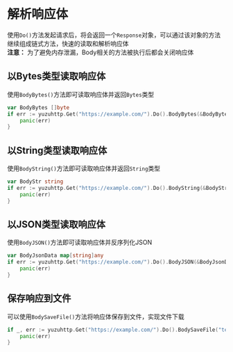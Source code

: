 # 解析响应体
使用`Do()`方法发起请求后，将会返回一个`Response`对象，可以通过该对象的方法继续组成链式方法，快速的读取和解析响应体  
**注意：** 为了避免内存泄漏，Body相关的方法被执行后都会关闭响应体

## 以Bytes类型读取响应体
使用`BodyBytes()`方法即可读取响应体并返回`Bytes`类型
```go
var BodyBytes []byte
if err := yuzuhttp.Get("https://example.com/").Do().BodyBytes(&BodyBytes); err != nil {
    panic(err)
}
```

## 以String类型读取响应体
使用`BodyString()`方法即可读取响应体并返回`String`类型
```go
var BodyStr string
if err := yuzuhttp.Get("https://example.com/").Do().BodyString(&BodyStr); err != nil {
    panic(err)
}
```

## 以JSON类型读取响应体
使用`BodyJSON()`方法即可读取响应体并反序列化JSON
```go
var BodyJsonData map[string]any
if err := yuzuhttp.Get("https://example.com/").Do().BodyJSON(&BodyJsonData); err != nil {
    panic(err)
}
```

## 保存响应到文件
可以使用`BodySaveFile()`方法将响应体保存到文件，实现文件下载
```go
if _, err := yuzuhttp.Get("https://example.com/").Do().BodySaveFile("test.json"); err != nil {
    panic(err)
}
```
